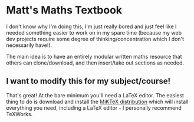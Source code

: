 # Matt's Maths Textbook

I don't know why I'm doing this, I'm just really bored and just feel like I needed something easier to work on in my spare time (because my web dev projects require some degree of thinking/concentration which I don't necessarily have!).

The main idea is to have an entirely modular written maths resource that others can clone/download, and then insert/take out sections as needed. 

## I want to modify this for my subject/course!

That's great! At the bare minimum you'll need a LaTeX editor. The easiest thing to do is download and install the [MiKTeX distribution](https://miktex.org/) which will install everything you need, including a LaTeX editor - I personally recommend TeXWorks.